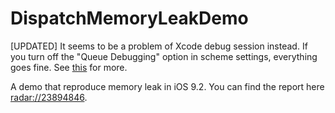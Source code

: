# DispatchMemoryLeakDemo

[UPDATED] It seems to be a problem of Xcode debug session instead. If you turn off the "Queue Debugging" option in scheme settings, everything goes fine. See [this](https://github.com/onevcat/DispatchMemoryLeakDemo/issues/2) for more.

A demo that reproduce memory leak in iOS 9.2. You can find the report here [radar://23894846](http://openradar.appspot.com/radar?id=5013034456055808).
